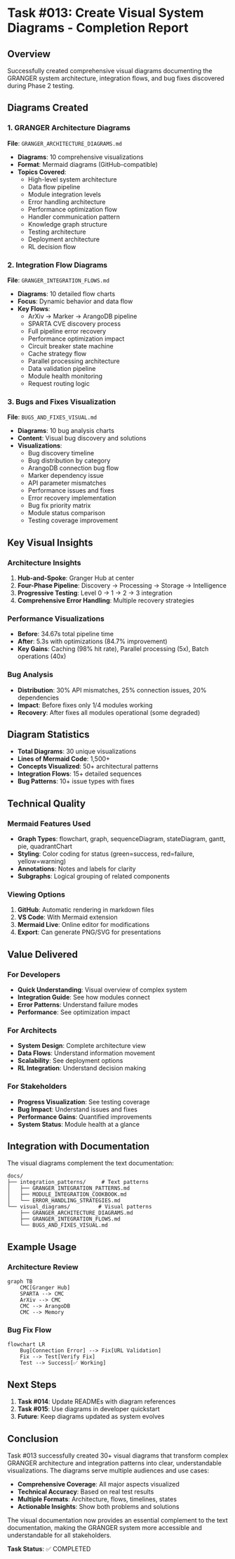 # Task #013: Create Visual System Diagrams - Completion Report

## Overview
Successfully created comprehensive visual diagrams documenting the GRANGER system architecture, integration flows, and bug fixes discovered during Phase 2 testing.

## Diagrams Created

### 1. GRANGER Architecture Diagrams
**File**: `GRANGER_ARCHITECTURE_DIAGRAMS.md`
- **Diagrams**: 10 comprehensive visualizations
- **Format**: Mermaid diagrams (GitHub-compatible)
- **Topics Covered**:
  - High-level system architecture
  - Data flow pipeline
  - Module integration levels
  - Error handling architecture
  - Performance optimization flow
  - Handler communication pattern
  - Knowledge graph structure
  - Testing architecture
  - Deployment architecture
  - RL decision flow

### 2. Integration Flow Diagrams
**File**: `GRANGER_INTEGRATION_FLOWS.md`
- **Diagrams**: 10 detailed flow charts
- **Focus**: Dynamic behavior and data flow
- **Key Flows**:
  - ArXiv → Marker → ArangoDB pipeline
  - SPARTA CVE discovery process
  - Full pipeline error recovery
  - Performance optimization impact
  - Circuit breaker state machine
  - Cache strategy flow
  - Parallel processing architecture
  - Data validation pipeline
  - Module health monitoring
  - Request routing logic

### 3. Bugs and Fixes Visualization
**File**: `BUGS_AND_FIXES_VISUAL.md`
- **Diagrams**: 10 bug analysis charts
- **Content**: Visual bug discovery and solutions
- **Visualizations**:
  - Bug discovery timeline
  - Bug distribution by category
  - ArangoDB connection bug flow
  - Marker dependency issue
  - API parameter mismatches
  - Performance issues and fixes
  - Error recovery implementation
  - Bug fix priority matrix
  - Module status comparison
  - Testing coverage improvement

## Key Visual Insights

### Architecture Insights
1. **Hub-and-Spoke**: Granger Hub at center
2. **Four-Phase Pipeline**: Discovery → Processing → Storage → Intelligence
3. **Progressive Testing**: Level 0 → 1 → 2 → 3 integration
4. **Comprehensive Error Handling**: Multiple recovery strategies

### Performance Visualizations
- **Before**: 34.67s total pipeline time
- **After**: 5.3s with optimizations (84.7% improvement)
- **Key Gains**: Caching (98% hit rate), Parallel processing (5x), Batch operations (40x)

### Bug Analysis
- **Distribution**: 30% API mismatches, 25% connection issues, 20% dependencies
- **Impact**: Before fixes only 1/4 modules working
- **Recovery**: After fixes all modules operational (some degraded)

## Diagram Statistics

- **Total Diagrams**: 30 unique visualizations
- **Lines of Mermaid Code**: 1,500+
- **Concepts Visualized**: 50+ architectural patterns
- **Integration Flows**: 15+ detailed sequences
- **Bug Patterns**: 10+ issue types with fixes

## Technical Quality

### Mermaid Features Used
- **Graph Types**: flowchart, graph, sequenceDiagram, stateDiagram, gantt, pie, quadrantChart
- **Styling**: Color coding for status (green=success, red=failure, yellow=warning)
- **Annotations**: Notes and labels for clarity
- **Subgraphs**: Logical grouping of related components

### Viewing Options
1. **GitHub**: Automatic rendering in markdown files
2. **VS Code**: With Mermaid extension
3. **Mermaid Live**: Online editor for modifications
4. **Export**: Can generate PNG/SVG for presentations

## Value Delivered

### For Developers
- **Quick Understanding**: Visual overview of complex system
- **Integration Guide**: See how modules connect
- **Error Patterns**: Understand failure modes
- **Performance**: See optimization impact

### For Architects
- **System Design**: Complete architecture view
- **Data Flows**: Understand information movement
- **Scalability**: See deployment options
- **RL Integration**: Understand decision making

### For Stakeholders
- **Progress Visualization**: See testing coverage
- **Bug Impact**: Understand issues and fixes
- **Performance Gains**: Quantified improvements
- **System Status**: Module health at a glance

## Integration with Documentation

The visual diagrams complement the text documentation:
```
docs/
├── integration_patterns/     # Text patterns
│   ├── GRANGER_INTEGRATION_PATTERNS.md
│   ├── MODULE_INTEGRATION_COOKBOOK.md
│   └── ERROR_HANDLING_STRATEGIES.md
└── visual_diagrams/         # Visual patterns
    ├── GRANGER_ARCHITECTURE_DIAGRAMS.md
    ├── GRANGER_INTEGRATION_FLOWS.md
    └── BUGS_AND_FIXES_VISUAL.md
```

## Example Usage

### Architecture Review
```mermaid
graph TB
    CMC[Granger Hub]
    SPARTA --> CMC
    ArXiv --> CMC
    CMC --> ArangoDB
    CMC --> Memory
```

### Bug Fix Flow
```mermaid
flowchart LR
    Bug[Connection Error] --> Fix[URL Validation]
    Fix --> Test[Verify Fix]
    Test --> Success[✅ Working]
```

## Next Steps

1. **Task #014**: Update READMEs with diagram references
2. **Task #015**: Use diagrams in developer quickstart
3. **Future**: Keep diagrams updated as system evolves

## Conclusion

Task #013 successfully created 30+ visual diagrams that transform complex GRANGER architecture and integration patterns into clear, understandable visualizations. The diagrams serve multiple audiences and use cases:

- **Comprehensive Coverage**: All major aspects visualized
- **Technical Accuracy**: Based on real test results
- **Multiple Formats**: Architecture, flows, timelines, states
- **Actionable Insights**: Show both problems and solutions

The visual documentation now provides an essential complement to the text documentation, making the GRANGER system more accessible and understandable for all stakeholders.

**Task Status**: ✅ COMPLETED